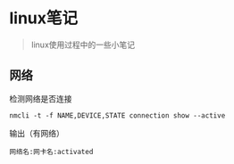 # linux笔记
> linux使用过程中的一些小笔记

## 网络
检测网络是否连接
```shell
nmcli -t -f NAME,DEVICE,STATE connection show --active
```

输出（有网络）
```shell
网络名:网卡名:activated
```
